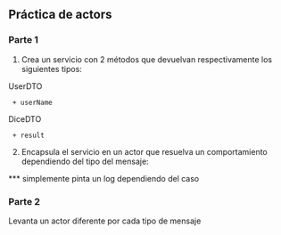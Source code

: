 ## Práctica de actors

### Parte 1

1. Crea un servicio con 2 métodos que devuelvan respectivamente los siguientes tipos:

UserDTO
```
 + userName
```
   
    
DiceDTO
```
 + result
```


2. Encapsula el servicio en un actor que resuelva un comportamiento dependiendo del tipo del mensaje:

*** simplemente pinta un log dependiendo del caso

### Parte 2

Levanta un actor diferente por cada tipo de mensaje

   